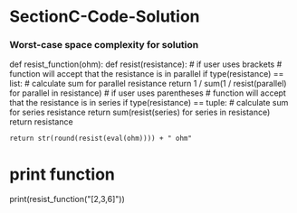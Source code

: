 # SectionC-Code-Solution
### Worst-case space complexity for solution
def resist_function(ohm):
    def resist(resistance):
        # if user uses brackets
        # function will accept that the resistance is in parallel
        if type(resistance) == list:
            # calculate sum for parallel resistance
            return 1 / sum(1 / resist(parallel) for parallel in resistance)
        # if user uses parentheses
        # function will accept that the resistance is in series
        if type(resistance) == tuple:
            # calculate sum for series resistance
            return sum(resist(series) for series in resistance)
        return resistance

    return str(round(resist(eval(ohm)))) + " ohm"


# print function
print(resist_function("[2,3,6]"))
